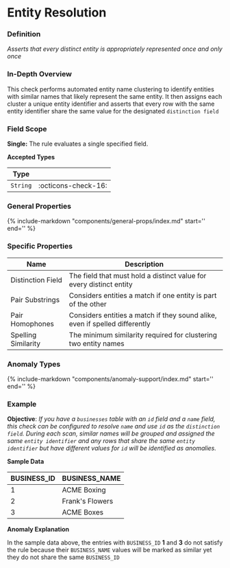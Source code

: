 # Entity Resolution

### Definition

*Asserts that every distinct entity is appropriately represented once and only once*

### In-Depth Overview

This check performs automated entity name clustering to identify entities with similar names that likely represent
the same entity. It then assigns each cluster a unique entity identifier and asserts that every row with the same 
entity identifier share the same value for the designated `distinction field`

### Field Scope

**Single:** The rule evaluates a single specified field.

**Accepted Types**

| Type     |                                                          |
|----------|----------------------------------------------------------|
| `String` | <div style="text-align:center">:octicons-check-16:</div> |

### General Properties

{%
include-markdown "components/general-props/index.md"
start='<!-- all-props--start -->'
end='<!-- all-props--end -->'
%}

### Specific Properties

| Name                                                | Description                                                                 |
|-----------------------------------------------------|-----------------------------------------------------------------------------|
| <div class="text-primary">Distinction Field</div>   | The field that must hold a distinct value for every distinct entity         |
| <div class="text-primary">Pair Substrings</div>     | Considers entities a match if one entity is part of the other               |
| <div class="text-primary">Pair Homophones</div>     | Considers entities a match if they sound alike, even if spelled differently |
| <div class="text-primary">Spelling Similarity</div> | The minimum similarity required for clustering two entity names             |


### Anomaly Types

{%
include-markdown "components/anomaly-support/index.md"
start='<!-- all-types--start -->'
end='<!-- all-types--end -->'
%}

### Example

**Objective**: *If you have a `businesses` table with an `id` field and a `name` field, this check can be configured to
resolve `name` and use `id` as the `distinction field`.  During each scan, similar names will be grouped and assigned the
same `entity identifier` and any rows that share the same `entity identifier` but have different values for `id` will be
identified as anomalies.*

**Sample Data**

| BUSINESS_ID | BUSINESS_NAME   |
|-------------|-----------------|
| 1           | ACME Boxing     |
| 2           | Frank's Flowers |
| 3           | ACME Boxes      |

**Anomaly Explanation**

In the sample data above, the entries with `BUSINESS_ID` **1** and **3** do not satisfy the rule because their `BUSINESS_NAME`
values will be marked as similar yet they do not share the same `BUSINESS_ID` 


